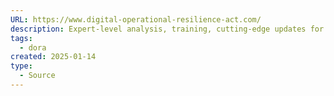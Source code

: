 ```yaml
---
URL: https://www.digital-operational-resilience-act.com/
description: Expert-level analysis, training, cutting-edge updates for the Digital Operational Resilience Act (DORA). Stay ahead of cybersecurity compliance challenges with specialized insights and training from Cyber Risk GmbH.
tags:
  - dora
created: 2025-01-14
type:
  - Source
---
```

